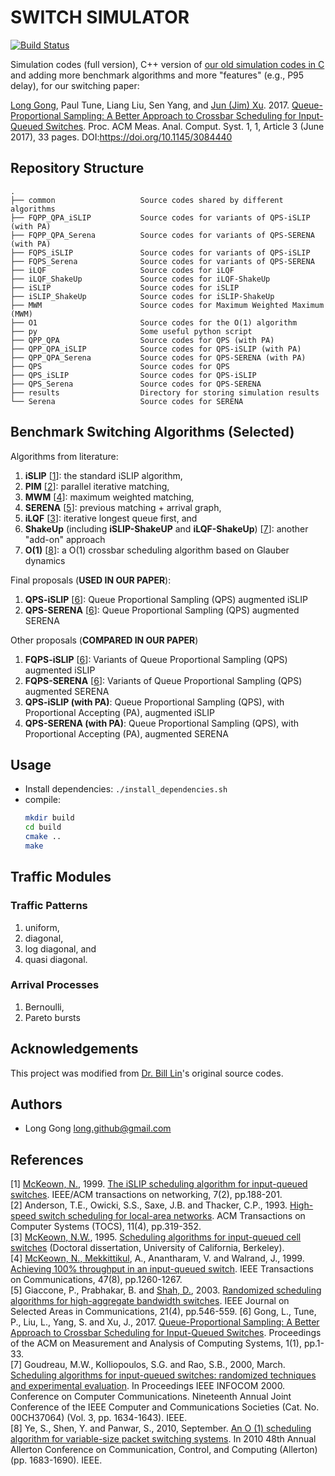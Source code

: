 # SWITCH SIMULATOR 

[![Build Status](https://travis-ci.org/long-gong/switch-simulator.svg?branch=master)](https://travis-ci.org/long-gong/switch-simulator)

Simulation codes (full version), C++ version of [our old simulation codes in C](https://github.com/long-gong/switch-simulator) and adding more benchmark algorithms and more "features" (e.g., P95 delay), for our switching paper:

[Long Gong](https://lgong30.github.io/), Paul Tune, Liang Liu, Sen Yang, and [Jun (Jim) Xu](https://www.cc.gatech.edu/home/jx/). 2017. [Queue-Proportional Sampling: A Better Approach to Crossbar Scheduling for Input-Queued Switches](https://www.cc.gatech.edu/home/jx/reprints/Gong%20et%20al.%20-%202017%20-%20Queue-Proportional%20Sampling%20A%20Better%20Approach%20to%20.pdf). Proc. ACM Meas. Anal. Comput. Syst. 1, 1, Article 3 (June 2017), 33 pages. DOI:https://doi.org/10.1145/3084440
  
## Repository Structure

    .
    ├── common                   Source codes shared by different algorithms
    ├── FQPP_QPA_iSLIP           Source codes for variants of QPS-iSLIP (with PA)
    ├── FQPP_QPA_Serena          Source codes for variants of QPS-SERENA (with PA)
    ├── FQPS_iSLIP               Source codes for variants of QPS-iSLIP 
    ├── FQPS_Serena              Source codes for variants of QPS-SERENA 
    ├── iLQF                     Source codes for iLQF
    ├── iLQF_ShakeUp             Source codes for iLQF-ShakeUp
    ├── iSLIP                    Source codes for iSLIP
    ├── iSLIP_ShakeUp            Source codes for iSLIP-ShakeUp
    ├── MWM                      Source codes for Maximum Weighted Maximum (MWM)
    ├── O1                       Source codes for the O(1) algorithm
    ├── py                       Some useful python script
    ├── QPP_QPA                  Source codes for QPS (with PA)
    ├── QPP_QPA_iSLIP            Source codes for QPS-iSLIP (with PA)
    ├── QPP_QPA_Serena           Source codes for QPS-SERENA (with PA)
    ├── QPS                      Source codes for QPS 
    ├── QPS_iSLIP                Source codes for QPS-iSLIP 
    ├── QPS_Serena               Source codes for QPS-SERENA 
    ├── results                  Directory for storing simulation results
    └── Serena                   Source codes for SERENA 

## Benchmark Switching Algorithms (Selected)

Algorithms from literature:

1. **iSLIP** [[1](#1)]: the standard iSLIP algorithm,
2. **PIM** [[2](#2)]: parallel iterative matching,
3. **MWM** [[4](#4)]: maximum weighted matching,
4. **SERENA** [[5](#5)]: previous matching + arrival graph,
5. **iLQF** [[3](#3)]: iterative longest queue first, and
6. **ShakeUp** (including **iSLIP-ShakeUP** and **iLQF-ShakeUp**) [[7](#7)]: another "add-on" approach
7. **O(1)** [[8](#8)]: a O(1) crossbar scheduling algorithm based on Glauber dynamics 

Final proposals (**USED IN OUR PAPER**):

1. **QPS-iSLIP** [[6](#6)]: Queue Proportional Sampling (QPS) augmented iSLIP
2. **QPS-SERENA** [[6](#7)]: Queue Proportional Sampling (QPS) augmented SERENA

Other proposals (**COMPARED IN OUR PAPER**)

1. **FQPS-iSLIP** [[6](#6)]: Variants of Queue Proportional Sampling (QPS) augmented iSLIP
2. **FQPS-SERENA** [[6](#7)]: Variants of Queue Proportional Sampling (QPS) augmented SERENA
3. **QPS-iSLIP (with PA)**: Queue Proportional Sampling (QPS), with Proportional Accepting (PA), augmented iSLIP
4. **QPS-SERENA (with PA)**: Queue Proportional Sampling (QPS), with Proportional Accepting (PA), augmented SERENA

## Usage

+ Install dependencies: `./install_dependencies.sh`
+ compile: 
    ```bash
    mkdir build 
    cd build
    cmake ..
    make
    ```

## Traffic Modules

### Traffic Patterns

1. uniform,
2. diagonal,
3. log diagonal, and
4. quasi diagonal.

### Arrival Processes

1. Bernoulli,
2. Pareto bursts

## Acknowledgements

This project was modified from [Dr. Bill Lin](http://cwcserv.ucsd.edu/~billlin/)'s original source codes.

## Authors

+ Long Gong long.github@gmail.com

## References

[<a id="1">1</a>] [McKeown, N.](http://yuba.stanford.edu/~nickm/), 1999. [The iSLIP scheduling algorithm for input-queued switches](https://www.cs.rutgers.edu/~sn624/552-F18/papers/islip.pdf). IEEE/ACM transactions on networking, 7(2), pp.188-201.  
[<a id="2">2</a>] Anderson, T.E., Owicki, S.S., Saxe, J.B. and Thacker, C.P., 1993. [High-speed switch scheduling for local-area networks](https://dl.acm.org/doi/abs/10.1145/161541.161736). ACM Transactions on Computer Systems (TOCS), 11(4), pp.319-352.  
[<a id="3">3</a>] [McKeown, N.W.](http://yuba.stanford.edu/~nickm/), 1995. [Scheduling algorithms for input-queued cell switches](http://yuba.stanford.edu/~nickm/papers/nickMcKeown_thesis.pdf) (Doctoral dissertation, University of California, Berkeley).  
[<a id="4">4</a>] [McKeown, N., Mekkittikul](http://yuba.stanford.edu/~nickm/), A., Anantharam, V. and Walrand, J., 1999. [Achieving 100% throughput in an input-queued switch](http://yuba.stanford.edu/~nickm/papers/IEEE_COMM_V3.pdf). IEEE Transactions on Communications, 47(8), pp.1260-1267.  
[<a id="5">5</a>] Giaccone, P., Prabhakar, B. and [Shah, D.](https://devavrat.mit.edu/), 2003. [Randomized scheduling algorithms for high-aggregate bandwidth switches](https://ieeexplore.ieee.org/document/1197700). IEEE Journal on Selected Areas in Communications, 21(4), pp.546-559.
[<a id="6">6</a>] Gong, L., Tune, P., Liu, L., Yang, S. and Xu, J., 2017. [Queue-Proportional Sampling: A Better Approach to Crossbar Scheduling for Input-Queued Switches](https://www.cc.gatech.edu/home/jx/reprints/Gong%20et%20al.%20-%202017%20-%20Queue-Proportional%20Sampling%20A%20Better%20Approach%20to%20.pdf). Proceedings of the ACM on Measurement and Analysis of Computing Systems, 1(1), pp.1-33.  
[<a id="7">7</a>] Goudreau, M.W., Kolliopoulos, S.G. and Rao, S.B., 2000, March. [Scheduling algorithms for input-queued switches: randomized techniques and experimental evaluation](https://ieeexplore.ieee.org/document/832562). In Proceedings IEEE INFOCOM 2000. Conference on Computer Communications. Nineteenth Annual Joint Conference of the IEEE Computer and Communications Societies (Cat. No. 00CH37064) (Vol. 3, pp. 1634-1643). IEEE.  
[<a id="8">8</a>] Ye, S., Shen, Y. and Panwar, S., 2010, September. [An O (1) scheduling algorithm for variable-size packet switching systems](https://ieeexplore.ieee.org/document/5707119). In 2010 48th Annual Allerton Conference on Communication, Control, and Computing (Allerton) (pp. 1683-1690). IEEE.  


